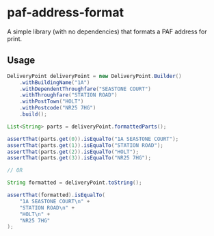 paf-address-format
===

A simple library (with no dependencies) that formats a PAF address for print.

## Usage

```java
DeliveryPoint deliveryPoint = new DeliveryPoint.Builder()
    .withBuildingName("1A")
    .withDependentThroughfare("SEASTONE COURT")
    .withThroughfare("STATION ROAD")
    .withPostTown("HOLT")
    .withPostcode("NR25 7HG")
    .build();

List<String> parts = deliveryPoint.formattedParts();

assertThat(parts.get(0)).isEqualTo("1A SEASTONE COURT");
assertThat(parts.get(1)).isEqualTo("STATION ROAD");
assertThat(parts.get(2)).isEqualTo("HOLT");
assertThat(parts.get(3)).isEqualTo("NR25 7HG");

// OR

String formatted = deliveryPoint.toString();

assertThat(formatted).isEqualTo(
    "1A SEASTONE COURT\n" +
    "STATION ROAD\n" +
    "HOLT\n" +
    "NR25 7HG"
);

```